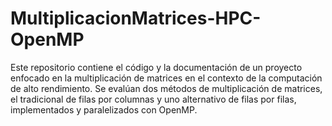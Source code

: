 # MultiplicacionMatrices-HPC-OpenMP
Este repositorio contiene el código y la documentación de un proyecto enfocado en la multiplicación de matrices en el contexto de la computación de alto rendimiento. Se evalúan dos métodos de multiplicación de matrices, el tradicional de filas por columnas y uno alternativo de filas por filas, implementados y paralelizados con OpenMP. 
